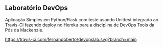## Laboratório DevOps

Aplicação Simples em Python/Flask com teste usando Unittest integrado ao Travis-CI fazendo deploy no Heroku para a disciplina de DevOps Tools da Pós da Mackenzie.

https://travis-ci.com/fernandoberto/devopslab.svg?branch=main

